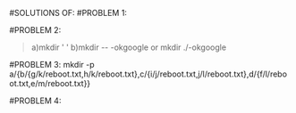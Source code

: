 #SOLUTIONS OF:
#PROBLEM 1:



#PROBLEM 2:
> a)mkdir ' '
> b)mkdir -- -okgoogle or mkdir ./-okgoogle


#PROBLEM 3: mkdir -p a/{b/{g/k/reboot.txt,h/k/reboot.txt},c/{i/j/reboot.txt,j/l/reboot.txt},d/{f/l/reboot.txt,e/m/reboot.txt}}

#PROBLEM 4:
